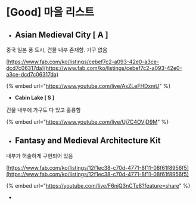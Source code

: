 # \[Good] 마을 리스트



* ## Asian Medieval City \[ A ]

중국 일본 풍 도시, 건물 내부 존재함. 가구 없음

[https://www.fab.com/ko/listings/cebef7c2-a093-42e0-a3ce-dcd7c06317da](https://www.fab.com/ko/listings/cebef7c2-a093-42e0-a3ce-dcd7c06317da)

{% embed url="https://www.youtube.com/live/AsZLeFHDxmU" %}



* **Cabin Lake \[ S ]**

건물 내부에 가구도 다 있고 훌륭함

{% embed url="https://www.youtube.com/live/Uj7C4OVjD9M" %}



* ## Fantasy and Medieval Architecture Kit

내부가 허술하게 구현되어 있음

[https://www.fab.com/ko/listings/12f1ec38-c70d-4771-8f11-08f61f8956f5](https://www.fab.com/ko/listings/12f1ec38-c70d-4771-8f11-08f61f8956f5)



{% embed url="https://youtube.com/live/F6njQ3nCTe8?feature=share" %}





*

